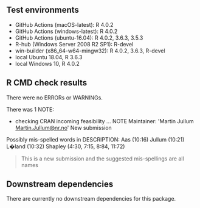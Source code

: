 ## Test environments

* GitHub Actions (macOS-latest): R 4.0.2
* GitHub Actions (windows-latest): R 4.0.2
* GitHub Actions (ubuntu-16.04): R 4.0.2, 3.6.3, 3.5.3
* R-hub (Windows Server 2008 R2 SP1): R-devel
* win-builder (x86_64-w64-mingw32): R 4.0.2, 3.6.3, R-devel
* local Ubuntu 18.04, R 3.6.3
* local Windows 10, R 4.0.2

## R CMD check results

There were no ERRORs or WARNINGs.

There was 1 NOTE:
* checking CRAN incoming feasibility ... NOTE
Maintainer: 'Martin Jullum <Martin.Jullum@nr.no>'
New submission

Possibly mis-spelled words in DESCRIPTION:
  Aas (10:16)
  Jullum (10:21)
  L�land (10:32)
  Shapley (4:30, 7:15, 8:84, 11:72)

> This is a new submission and the suggested mis-spellings are all names 

## Downstream dependencies
There are currently no downstream dependencies for this package.
